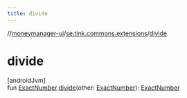 ```yaml
---
title: divide
---
```

//[moneymanager-ui](../../index.html)/[se.tink.commons.extensions](index.html)/[divide](divide.html)



# divide



[androidJvm]\
fun [ExactNumber](../com.tink.model.misc/-exact-number/index.html).[divide](divide.html)(other: [ExactNumber](../com.tink.model.misc/-exact-number/index.html)): [ExactNumber](../com.tink.model.misc/-exact-number/index.html)




